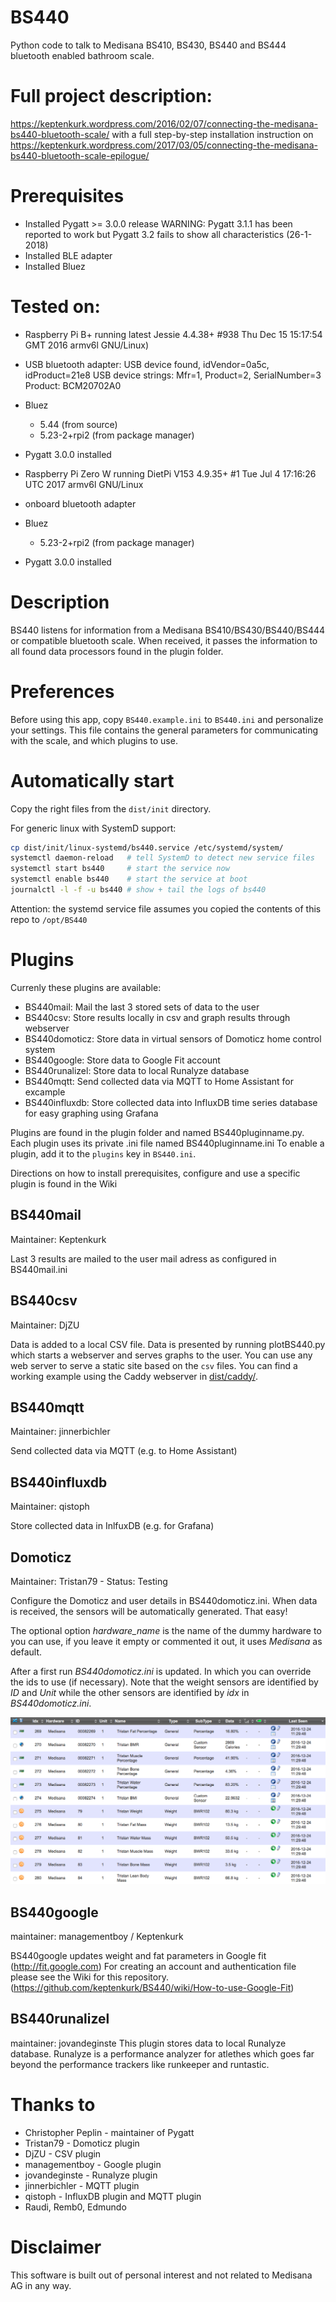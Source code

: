 # BS440
Python code to talk to Medisana BS410, BS430, BS440 and BS444 bluetooth enabled bathroom scale.

# Full project description:
https://keptenkurk.wordpress.com/2016/02/07/connecting-the-medisana-bs440-bluetooth-scale/
with a full step-by-step installation instruction on
https://keptenkurk.wordpress.com/2017/03/05/connecting-the-medisana-bs440-bluetooth-scale-epilogue/

# Prerequisites
* Installed Pygatt >= 3.0.0 release
  WARNING: Pygatt 3.1.1 has been reported to work but Pygatt 3.2 fails to show all characteristics (26-1-2018)
* Installed BLE adapter
* Installed Bluez

# Tested on:

* Raspberry Pi B+ running latest Jessie
	4.4.38+ #938
	Thu Dec 15 15:17:54 GMT 2016 armv6l GNU/Linux)
* USB bluetooth adapter:
	USB device found, idVendor=0a5c, idProduct=21e8
	USB device strings: Mfr=1, Product=2, SerialNumber=3
	Product: BCM20702A0
* Bluez
  - 5.44 (from source)
  - 5.23-2+rpi2 (from package manager)
* Pygatt 3.0.0 installed


* Raspberry Pi Zero W running DietPi V153
	4.9.35+ #1
	Tue Jul 4 17:16:26 UTC 2017 armv6l GNU/Linux
* onboard bluetooth adapter
* Bluez
  - 5.23-2+rpi2 (from package manager)
* Pygatt 3.0.0 installed

# Description
BS440 listens for information from a Medisana BS410/BS430/BS440/BS444 or compatible bluetooth
scale. When received, it passes the information to all found data processors found in
the plugin folder.

# Preferences
Before using this app, copy `BS440.example.ini` to `BS440.ini` and personalize your settings.
This file contains the general parameters for communicating with the scale, and which plugins to use.

# Automatically start

Copy the right files from the `dist/init` directory.

For generic linux with SystemD support:

```bash
cp dist/init/linux-systemd/bs440.service /etc/systemd/system/
systemctl daemon-reload   # tell SystemD to detect new service files
systemctl start bs440     # start the service now
systemctl enable bs440    # start the service at boot
journalctl -l -f -u bs440 # show + tail the logs of bs440
```

Attention: the systemd service file assumes you copied the contents of this repo to `/opt/BS440`

# Plugins
Currenly these plugins are available:
* BS440mail: Mail the last 3 stored sets of data to the user
* BS440csv: Store results locally in csv and graph results through webserver
* BS440domoticz: Store data in virtual sensors of Domoticz home control system
* BS440google: Store data to Google Fit account
* BS440runalizel: Store data to local Runalyze database
* BS440mqtt: Send collected data via MQTT to Home Assistant for excample
* BS440influxdb: Store collected data into InfluxDB time series database for easy graphing using Grafana

Plugins are found in the plugin folder and named BS440pluginname.py. Each plugin uses
its private .ini file named BS440pluginname.ini
To enable a plugin, add it to the `plugins` key in `BS440.ini`.

Directions on how to install prerequisites, configure and use a specific plugin is found
in the Wiki

## BS440mail
Maintainer: Keptenkurk

Last 3 results are mailed to the user mail adress as configured in BS440mail.ini

## BS440csv
Maintainer: DjZU

Data is added to a local CSV file. Data is presented by running plotBS440.py which
starts a webserver and serves graphs to the user.
You can use any web server to serve a static site based on the `csv` files. You can find a
working example using the Caddy webserver in [dist/caddy/](dist/caddy/).

## BS440mqtt
Maintainer: jinnerbichler

Send collected data via MQTT (e.g. to Home Assistant)

## BS440influxdb
Maintainer: qistoph

Store collected data in InlfuxDB (e.g. for Grafana)

## Domoticz
Maintainer: Tristan79 - Status: Testing

Configure the Domoticz and user details in BS440domoticz.ini.
When data is received, the sensors will be automatically generated. That easy!

The optional option _hardware_name_ is the name of the dummy hardware to you can use,
if you leave it empty or commented it out, it uses _Medisana_ as default.

After a first run _BS440domoticz.ini_ is updated. In which you can override
the ids to use (if necessary). Note that the weight sensors are identified by _ID_ and _Unit_
while the other sensors are identified by _idx_ in _BS440domoticz.ini_.

![domoticz](https://raw.githubusercontent.com/Tristan79/BS440/master/BS440domoticz.png)

## BS440google
maintainer: managementboy / Keptenkurk

BS440google updates weight and fat parameters in Google fit (http://fit.google.com)
For creating an account and authentication file please see the Wiki for this
repository.(https://github.com/keptenkurk/BS440/wiki/How-to-use-Google-Fit)

## BS440runalizel
maintainer: jovandeginste
This plugin stores data to local Runalyze database. Runalyze is a performance analyzer for atlethes which goes far beyond the performance trackers like runkeeper and runtastic. 


# Thanks to
* Christopher Peplin - maintainer of Pygatt
* Tristan79 - Domoticz plugin
* DjZU - CSV plugin
* managementboy - Google plugin
* jovandeginste - Runalyze plugin
* jinnerbichler - MQTT plugin
* qistoph - InfluxDB plugin and MQTT plugin
* Raudi, Remb0, Edmundo

# Disclaimer
This software is built out of personal interest and not related to
Medisana AG in any way.
